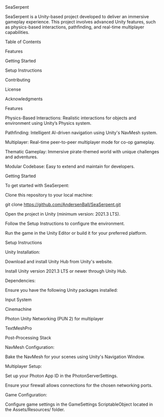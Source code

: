 SeaSerpent

SeaSerpent is a Unity-based project developed to deliver an immersive gameplay experience. This project involves advanced Unity features, such as physics-based interactions, pathfinding, and real-time multiplayer capabilities.

Table of Contents

Features

Getting Started

Setup Instructions

Contributing

License

Acknowledgments

Features

Physics-Based Interactions: Realistic interactions for objects and environment using Unity’s Physics system.

Pathfinding: Intelligent AI-driven navigation using Unity's NavMesh system.

Multiplayer: Real-time peer-to-peer multiplayer mode for co-op gameplay.

Thematic Gameplay: Immersive pirate-themed world with unique challenges and adventures.

Modular Codebase: Easy to extend and maintain for developers.

Getting Started

To get started with SeaSerpent:

Clone this repository to your local machine:

git clone https://github.com/AndersenBall/SeaSerpent.git

Open the project in Unity (minimum version: 2021.3 LTS).

Follow the Setup Instructions to configure the environment.

Run the game in the Unity Editor or build it for your preferred platform.

Setup Instructions

Unity Installation:

Download and install Unity Hub from Unity's website.

Install Unity version 2021.3 LTS or newer through Unity Hub.

Dependencies:

Ensure you have the following Unity packages installed:

Input System

Cinemachine

Photon Unity Networking (PUN 2) for multiplayer

TextMeshPro

Post-Processing Stack

NavMesh Configuration:

Bake the NavMesh for your scenes using Unity's Navigation Window.

Multiplayer Setup:

Set up your Photon App ID in the PhotonServerSettings.

Ensure your firewall allows connections for the chosen networking ports.

Game Configuration:

Configure game settings in the GameSettings ScriptableObject located in the Assets/Resources/ folder.
